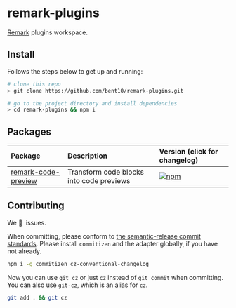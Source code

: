 # remark-plugins

[Remark](https://github.com/remarkjs/remark) plugins workspace.

## Install

Follows the steps below to get up and running:

```bash
# clone this repo
> git clone https://github.com/bent10/remark-plugins.git

# go to the project directory and install dependencies
> cd remark-plugins && npm i
```

## Packages

| Package                                      | Description                              | Version (click for changelog)                                                                  |
| :------------------------------------------- | :--------------------------------------- | :--------------------------------------------------------------------------------------------- |
| [remark-code-preview](packages/code-preview) | Transform code blocks into code previews | [![npm](https://img.shields.io/npm/v/remark-code-preview)](packages/code-preview/changelog.md) |

## Contributing

We 💛&nbsp; issues.

When committing, please conform to [the semantic-release commit standards](https://www.conventionalcommits.org/). Please install `commitizen` and the adapter globally, if you have not already.

```bash
npm i -g commitizen cz-conventional-changelog
```

Now you can use `git cz` or just `cz` instead of `git commit` when committing. You can also use `git-cz`, which is an alias for `cz`.

```bash
git add . && git cz
```
